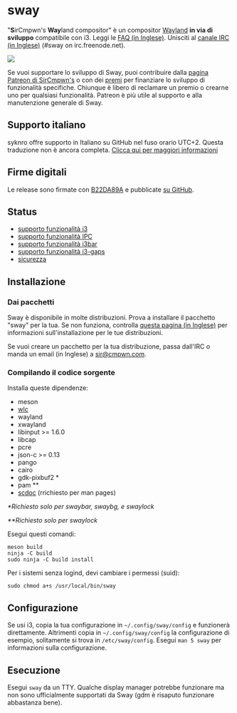 # sway

"**S**irCmpwn's **Way**land compositor" è un compositor 
[Wayland](http://wayland.freedesktop.org/) **in via di sviluppo** 
compatibile con i3.
Leggi le [FAQ (in Inglese)](https://github.com/swaywm/sway/wiki). Unisciti al
[canale IRC (in Inglese)](http://webchat.freenode.net/?channels=sway&uio=d4) (#sway on
irc.freenode.net).

[![](https://sr.ht/ICd5.png)](https://sr.ht/ICd5.png)

Se vuoi supportare lo sviluppo di Sway, puoi contribuire dalla 
[pagina Patreon di SirCmpwn's](https://patreon.com/sircmpwn) o con dei
[premi](https://github.com/swaywm/sway/issues/986) per finanziare lo sviluppo
di funzionalità specifiche.
Chiunque è libero di reclamare un premio o crearne uno per qualsiasi funzionalità.
Patreon è più utile al supporto e alla manutenzione generale di Sway.

## Supporto italiano
syknro offre supporto in Italiano su GitHub nel fuso orario UTC+2.
Questa traduzione non è ancora completa. [Clicca qui per maggiori informazioni](https://github.com/swaywm/sway/issues/1318)

## Firme digitali

Le release sono firmate con [B22DA89A](http://pgp.mit.edu/pks/lookup?op=vindex&search=0x52CB6609B22DA89A)
e pubblicate [su GitHub](https://github.com/swaywm/sway/releases).

## Status

- [supporto funzionalità i3](https://github.com/swaywm/sway/issues/2)
- [supporto funzionalità IPC](https://github.com/swaywm/sway/issues/98)
- [supporto funzionalità i3bar](https://github.com/swaywm/sway/issues/343)
- [supporto funzionalità i3-gaps](https://github.com/swaywm/sway/issues/307)
- [sicurezza](https://github.com/swaywm/sway/issues/984)

## Installazione

### Dai pacchetti

Sway è disponibile in molte distribuzioni. Prova a installare il pacchetto "sway" per la tua.
Se non funziona, controlla [questa pagina (in Inglese)](https://github.com/swaywm/sway/wiki/Unsupported-packages)
per informazioni sull'installazione per le tue distribuzioni.

Se vuoi creare un pacchetto per la tua distribuzione, passa dall'IRC o manda un email (in Inglese)
a sir@cmpwn.com.

### Compilando il codice sorgente

Installa queste dipendenze:

* meson
* [wlc](https://github.com/Cloudef/wlc)
* wayland
* xwayland
* libinput >= 1.6.0
* libcap
* pcre
* json-c >= 0.13
* pango
* cairo
* gdk-pixbuf2 *
* pam **
* [scdoc](https://git.sr.ht/~sircmpwn/scdoc) (rrichiesto per man pages)

_\*Richiesto solo per swaybar, swaybg, e swaylock_

_\*\*Richiesto solo per swaylock_

Esegui questi comandi:

    meson build
    ninja -C build
    sudo ninja -C build install

Per i sistemi senza logind, devi cambiare i permessi (suid):

    sudo chmod a+s /usr/local/bin/sway

## Configurazione

Se usi i3, copia la tua configurazione in `~/.config/sway/config` e
funzionerà direttamente. 
Altrimenti copia in `~/.config/sway/config` la configurazione di esempio, 
solitamente si trova in `/etc/sway/config`.
Esegui `man 5 sway` per informazioni sulla configurazione.

## Esecuzione

Esegui `sway` da un TTY. Qualche display manager potrebbe funzionare ma non sono
ufficialmente supportati da Sway (gdm è risaputo funzionare abbastanza bene).
